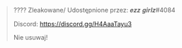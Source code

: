 > ????  Zleakowane/ Udostępnione przez: 𝒆𝒛𝒛 𝒈𝒊𝒓𝒍𝒛#4084
>
> Discord: https://discord.gg/H4AaaTayu3
>
> Nie usuwaj!
>